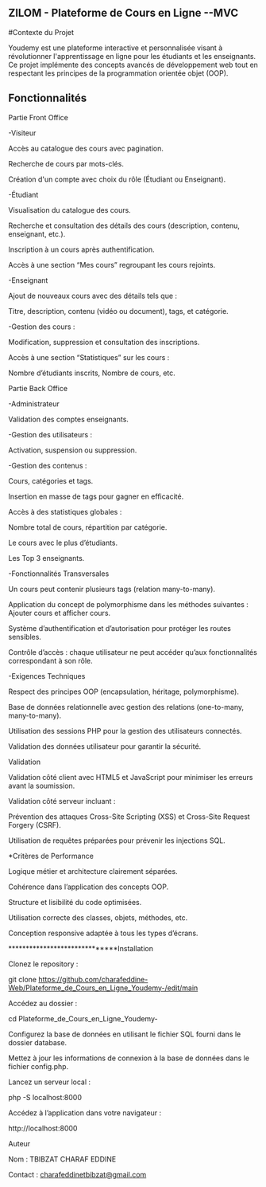 ## ZILOM - Plateforme de Cours en Ligne --MVC

#Contexte du Projet

Youdemy est une plateforme interactive et personnalisée visant à révolutionner l'apprentissage en ligne pour les étudiants et les enseignants. Ce projet implémente des concepts avancés de développement web tout en respectant les principes de la programmation orientée objet (OOP).

## Fonctionnalités

Partie Front Office

-Visiteur

Accès au catalogue des cours avec pagination.

Recherche de cours par mots-clés.

Création d'un compte avec choix du rôle (Étudiant ou Enseignant).

-Étudiant

Visualisation du catalogue des cours.

Recherche et consultation des détails des cours (description, contenu, enseignant, etc.).

Inscription à un cours après authentification.

Accès à une section “Mes cours” regroupant les cours rejoints.

-Enseignant

Ajout de nouveaux cours avec des détails tels que :

Titre, description, contenu (vidéo ou document), tags, et catégorie.

-Gestion des cours :

Modification, suppression et consultation des inscriptions.

Accès à une section “Statistiques” sur les cours :

Nombre d’étudiants inscrits, Nombre de cours, etc.

Partie Back Office

-Administrateur

Validation des comptes enseignants.

-Gestion des utilisateurs :

Activation, suspension ou suppression.

-Gestion des contenus :

Cours, catégories et tags.

Insertion en masse de tags pour gagner en efficacité.

Accès à des statistiques globales :

Nombre total de cours, répartition par catégorie.

Le cours avec le plus d’étudiants.

Les Top 3 enseignants.

-Fonctionnalités Transversales

Un cours peut contenir plusieurs tags (relation many-to-many).

Application du concept de polymorphisme dans les méthodes suivantes : Ajouter cours et afficher cours.

Système d’authentification et d’autorisation pour protéger les routes sensibles.

Contrôle d’accès : chaque utilisateur ne peut accéder qu’aux fonctionnalités correspondant à son rôle.

-Exigences Techniques

Respect des principes OOP (encapsulation, héritage, polymorphisme).

Base de données relationnelle avec gestion des relations (one-to-many, many-to-many).

Utilisation des sessions PHP pour la gestion des utilisateurs connectés.

Validation des données utilisateur pour garantir la sécurité.

Validation

Validation côté client avec HTML5 et JavaScript pour minimiser les erreurs avant la soumission.

Validation côté serveur incluant :

Prévention des attaques Cross-Site Scripting (XSS) et Cross-Site Request Forgery (CSRF).

Utilisation de requêtes préparées pour prévenir les injections SQL.

*Critères de Performance

Logique métier et architecture clairement séparées.

Cohérence dans l’application des concepts OOP.

Structure et lisibilité du code optimisées.

Utilisation correcte des classes, objets, méthodes, etc.

Conception responsive adaptée à tous les types d’écrans.

******************************Installation

Clonez le repository :

git clone https://github.com/charafeddine-Web/Plateforme_de_Cours_en_Ligne_Youdemy-/edit/main

Accédez au dossier :

cd Plateforme_de_Cours_en_Ligne_Youdemy-

Configurez la base de données en utilisant le fichier SQL fourni dans le dossier database.

Mettez à jour les informations de connexion à la base de données dans le fichier config.php.

Lancez un serveur local :

php -S localhost:8000

Accédez à l’application dans votre navigateur :

http://localhost:8000

Auteur

Nom : TBIBZAT CHARAF EDDINE

Contact : charafeddinetbibzat@gmail.com
